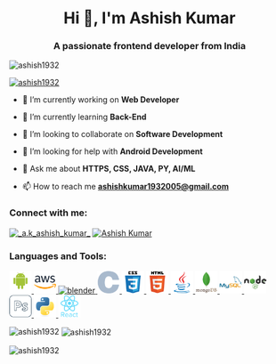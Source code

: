 <h1 align="center">Hi 👋, I'm Ashish Kumar</h1>
<h3 align="center">A passionate frontend developer from India</h3>

<p align="left"> <img src="https://komarev.com/ghpvc/?username=ashish1932&label=Profile%20views&color=0e75b6&style=flat" alt="ashish1932" /> </p>

<p align="left"> <a href="https://github.com/ryo-ma/github-profile-trophy"><img src="https://github-profile-trophy.vercel.app/?username=ashish1932" alt="ashish1932" /></a> </p>

- 🔭 I’m currently working on **Web Developer**

- 🌱 I’m currently learning **Back-End**

- 👯 I’m looking to collaborate on **Software Development**

- 🤝 I’m looking for help with **Android Development**

- 💬 Ask me about **HTTPS, CSS, JAVA, PY, AI/ML**

- 📫 How to reach me **ashishkumar1932005@gmail.com**

<h3 align="left">Connect with me:</h3>
<p align="left">
<a href="https://instagram.com/_a.k_ashish_kumar_" target="blank"><img align="center" src="https://raw.githubusercontent.com/rahuldkjain/github-profile-readme-generator/master/src/images/icons/Social/instagram.svg" alt="_a.k_ashish_kumar_" height="30" width="40" /></a>
  <a href="https://www.linkedin.com/in/ashishkumar193/" target="blank"><img align="center" src="https://tse2.mm.bing.net/th?id=OIP.VJhVCn_KEP55vMgXH9jepwHaHY&pid=Api&P=0&h=180" alt="Ashish Kumar" height="30" width="40" /></a>
</p>

<h3 align="left">Languages and Tools:</h3>
<p align="left"> <a href="https://developer.android.com" target="_blank" rel="noreferrer"> <img src="https://raw.githubusercontent.com/devicons/devicon/master/icons/android/android-original-wordmark.svg" alt="android" width="40" height="40"/> </a> <a href="https://aws.amazon.com" target="_blank" rel="noreferrer"> <img src="https://raw.githubusercontent.com/devicons/devicon/master/icons/amazonwebservices/amazonwebservices-original-wordmark.svg" alt="aws" width="40" height="40"/> </a> <a href="https://www.blender.org/" target="_blank" rel="noreferrer"> <img src="https://download.blender.org/branding/community/blender_community_badge_white.svg" alt="blender" width="40" height="40"/> </a> <a href="https://www.cprogramming.com/" target="_blank" rel="noreferrer"> <img src="https://raw.githubusercontent.com/devicons/devicon/master/icons/c/c-original.svg" alt="c" width="40" height="40"/> </a> <a href="https://www.w3schools.com/css/" target="_blank" rel="noreferrer"> <img src="https://raw.githubusercontent.com/devicons/devicon/master/icons/css3/css3-original-wordmark.svg" alt="css3" width="40" height="40"/> </a> <a href="https://www.w3.org/html/" target="_blank" rel="noreferrer"> <img src="https://raw.githubusercontent.com/devicons/devicon/master/icons/html5/html5-original-wordmark.svg" alt="html5" width="40" height="40"/> </a> <a href="https://www.java.com" target="_blank" rel="noreferrer"> <img src="https://raw.githubusercontent.com/devicons/devicon/master/icons/java/java-original.svg" alt="java" width="40" height="40"/> </a> <a href="https://www.mongodb.com/" target="_blank" rel="noreferrer"> <img src="https://raw.githubusercontent.com/devicons/devicon/master/icons/mongodb/mongodb-original-wordmark.svg" alt="mongodb" width="40" height="40"/> </a> <a href="https://www.mysql.com/" target="_blank" rel="noreferrer"> <img src="https://raw.githubusercontent.com/devicons/devicon/master/icons/mysql/mysql-original-wordmark.svg" alt="mysql" width="40" height="40"/> </a> <a href="https://nodejs.org" target="_blank" rel="noreferrer"> <img src="https://raw.githubusercontent.com/devicons/devicon/master/icons/nodejs/nodejs-original-wordmark.svg" alt="nodejs" width="40" height="40"/> </a> <a href="https://www.photoshop.com/en" target="_blank" rel="noreferrer"> <img src="https://raw.githubusercontent.com/devicons/devicon/master/icons/photoshop/photoshop-line.svg" alt="photoshop" width="40" height="40"/> </a> <a href="https://www.python.org" target="_blank" rel="noreferrer"> <img src="https://raw.githubusercontent.com/devicons/devicon/master/icons/python/python-original.svg" alt="python" width="40" height="40"/> </a> <a href="https://reactjs.org/" target="_blank" rel="noreferrer"> <img src="https://raw.githubusercontent.com/devicons/devicon/master/icons/react/react-original-wordmark.svg" alt="react" width="40" height="40"/> </a> </p>

<p><img align="left" src="https://github-readme-stats.vercel.app/api/top-langs?username=ashish1932&show_icons=true&locale=en&layout=compact" alt="ashish1932" /></p>

<p>&nbsp;<img align="center" src="https://github-readme-stats.vercel.app/api?username=ashish1932&show_icons=true&locale=en" alt="ashish1932" /></p>

<p><img align="center" src="https://github-readme-streak-stats.herokuapp.com/?user=ashish1932&" alt="ashish1932" /></p>

